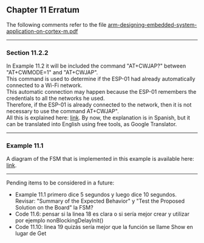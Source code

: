 ## Chapter 11 Erratum

The following comments refer to the file [arm-designing-embedded-system-application-on-cortex-m.pdf](https://armkeil.blob.core.windows.net/developer/Files/pdf/ebook/arm-designing-embedded-system-application-cortex-m.pdf)

---

### Section 11.2.2

In Example 11.2 it will be included the command "AT+CWJAP?" between "AT+CWMODE=1" and "AT+CWJAP".  
This command is used to determine if the ESP-01 had already automatically connected to a Wi-Fi network.  
This automatic connection may happen because the ESP-01 remembers the credentials to all the networks he used.  
Therefore, if the ESP-01 is already connected to the network, then it is not necessary to use the command AT+CWJAP".  
All this is explained here: [link](https://docs.google.com/presentation/d/1LC9KGRfBXfGQugeZ5rdJuvzB9CJMEDoq/edit?pli=1#slide=id.g2448787e015_0_32). By now, the explanation is in Spanish, but it can be translated into English using free tools, as Google Translator.

---

### Example 11.1

A diagram of the FSM that is implemented in this example is available here: [link](https://docs.google.com/presentation/d/1LC9KGRfBXfGQugeZ5rdJuvzB9CJMEDoq/edit?pli=1#slide=id.g2448787e015_0_780).

---

Pending items to be considered in a future:

- Example 11.1 primero dice 5 segundos y luego dice 10 segundos. Revisar: "Summary of the Expected Behavior" y "Test the Proposed Solution on the Board" la FSM?
- Code 11.6: pensar si la linea 18 es clara o si sería mejor crear y utilizar por ejemplo nonBlockingDelayInit()
- Code 11.10: linea 19 quizás sería mejor que la función se llame Show en lugar de Get
